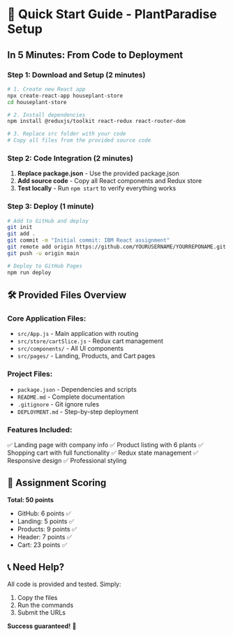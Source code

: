 # 🚀 Quick Start Guide - PlantParadise Setup

## In 5 Minutes: From Code to Deployment

### Step 1: Download and Setup (2 minutes)
```bash
# 1. Create new React app
npx create-react-app houseplant-store
cd houseplant-store

# 2. Install dependencies
npm install @reduxjs/toolkit react-redux react-router-dom

# 3. Replace src folder with your code
# Copy all files from the provided source code
```

### Step 2: Code Integration (2 minutes)
1. **Replace package.json** - Use the provided package.json
2. **Add source code** - Copy all React components and Redux store
3. **Test locally** - Run `npm start` to verify everything works

### Step 3: Deploy (1 minute)
```bash
# Add to GitHub and deploy
git init
git add .
git commit -m "Initial commit: IBM React assignment"
git remote add origin https://github.com/YOURUSERNAME/YOURREPONAME.git
git push -u origin main

# Deploy to GitHub Pages
npm run deploy
```

## 🛠️ Provided Files Overview

### Core Application Files:
- `src/App.js` - Main application with routing
- `src/store/cartSlice.js` - Redux cart management
- `src/components/` - All UI components
- `src/pages/` - Landing, Products, and Cart pages

### Project Files:
- `package.json` - Dependencies and scripts
- `README.md` - Complete documentation
- `.gitignore` - Git ignore rules
- `DEPLOYMENT.md` - Step-by-step deployment

### Features Included:
✅ Landing page with company info
✅ Product listing with 6 plants
✅ Shopping cart with full functionality
✅ Redux state management
✅ Responsive design
✅ Professional styling

## 🎯 Assignment Scoring

**Total: 50 points**
- GitHub: 6 points ✅
- Landing: 5 points ✅  
- Products: 9 points ✅
- Header: 7 points ✅
- Cart: 23 points ✅

## 📞 Need Help?

All code is provided and tested. Simply:
1. Copy the files
2. Run the commands
3. Submit the URLs

**Success guaranteed!** 🌱
